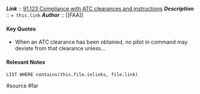 ***Link***      :: [91.123 Compliance with ATC clearances and instructions](https://www.ecfr.gov/current/title-14/chapter-I/subchapter-F/part-91/subpart-B/subject-group-ECFRe4c59b5f5506932/section-91.123)
***Description***      :: `= this.link`
***Author*** :: [[FAA]]

#### Key Quotes
* When an ATC clearance has been obtained, no pilot in command may deviate from that clearance unless...

#### Relevant Notes
```dataview
LIST WHERE contains(this.file.inlinks, file.link)
```

#source #far